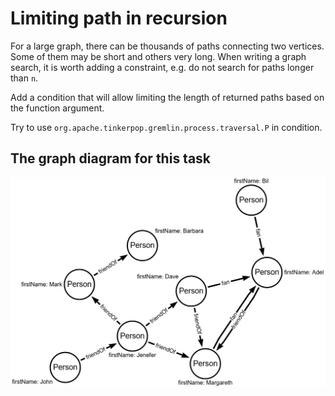 # Limiting path in recursion

For a large graph, there can be thousands of paths connecting two vertices.
Some of them may be short and others very long.
When writing a graph search, it is worth adding a constraint, e.g. do not search for paths longer than `n`.

Add a condition that will allow limiting the length of returned paths based on the function argument.

Try to use `org.apache.tinkerpop.gremlin.process.traversal.P` in condition.

## The graph diagram for this task
![Data graph](../resources/dataGraph.png)
